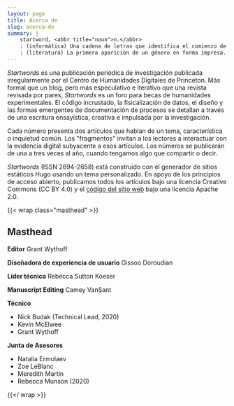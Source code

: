 ```yaml
---
layout: page
title: Acerca de
slug: acerca-de
summary: |
    startword, <abbr title="noun">n.</abbr>
    : (informática) Una cadena de letras que identifica el comienzo de una secuencia válida en un idioma específico.
    : (literatura) La primera aparición de un género en forma impresa.
---
```


*Startwords* es una publicación periódica de investigación publicada irregularmente por el Centro de Humanidades Digitales de Princeton. Más formal que un blog, pero más especulativo e iterativo que una revista revisada por pares, *Startwords* es un foro para becas de humanidades experimentales. El código incrustado, la fisicalización de datos, el diseño y las formas emergentes de documentación de procesos se detallan a través de una escritura ensayística, creativa e impulsada por la investigación.

Cada número presenta dos artículos que hablan de un tema, característica o inquietud común. Los "fragmentos" invitan a los lectores a interactuar con la evidencia digital subyacente a esos artículos. Los números se publicarán de una a tres veces al año, cuando tengamos algo que compartir o decir.

*Startwords* (ISSN 2694-2658) está construido con el generador de sitios estáticos Hugo usando un tema personalizado. En apoyo de los principios de acceso abierto, publicamos todos los artículos bajo una licencia Creative Commons (CC BY 4.0) y el [código del sitio web](https://github.com/Princeton-CDH/startwords) bajo una licencia Apache 2.0.

{{< wrap class="masthead" >}}

## Masthead

**Editor** Grant Wythoff

**Diseñadora de experiencia de usuario** Gissoo Doroudian

**Líder técnica** Rebecca Sutton Koeser

**Manuscript Editing** Camey VanSant

**Técnico**
- Nick Budak (Technical Lead, 2020)
- Kevin McElwee
- Grant Wythoff

**Junta de Asesores**

- Natalia Ermolaev
- Zoe LeBlanc
- Meredith Martin
- Rebecca Munson (2020)

{{</ wrap >}}